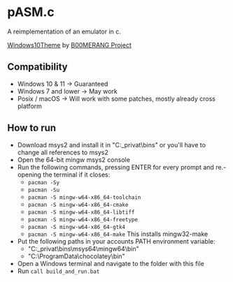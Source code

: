 # pASM.c
 A reimplementation of an emulator in c.

 [Windows10Theme](https://github.com/B00merang-Project/Windows-10) by [
B00MERANG Project](https://github.com/B00merang-Project)
 
## Compatibility
- Windows 10 & 11 -> Guaranteed
- Windows 7 and lower -> May work
- Posix / macOS -> Will work with some patches, mostly already cross platform

## How to run
- Download msys2 and install it in "C:\_privat\bins" or you'll have to change all references to msys2
- Open the 64-bit mingw msys2 console
- Run the following commands, pressing ENTER for every prompt and re.-opening the terminal if it closes:
  - ``pacman -Sy``
  - ``pacman -Su``
  - ``pacman -S mingw-w64-x86_64-toolchain``
  - ``pacman -S mingw-w64-x86_64-cmake``
  - ``pacman -S mingw-w64-x86_64-libtiff``
  - ``pacman -S mingw-w64-x86_64-freetype``
  - ``pacman -S mingw-w64-x86_64-gtk4``
  - ``pacman -S mingw-w64-x86_64-make`` This installs mingw32-make
- Put the following paths in your accounts PATH environment variable:
  - "C:\_privat\bins\msys64\mingw64\bin"
  - "C:\ProgramData\chocolatey\bin"
- Open a Windows terminal and navigate to the folder with this file
- Run ``call build_and_run.bat``
